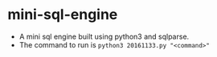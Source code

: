 # mini-sql-engine

* A mini sql engine built using python3 and sqlparse.
* The command to run is `python3 20161133.py "<command>"`
